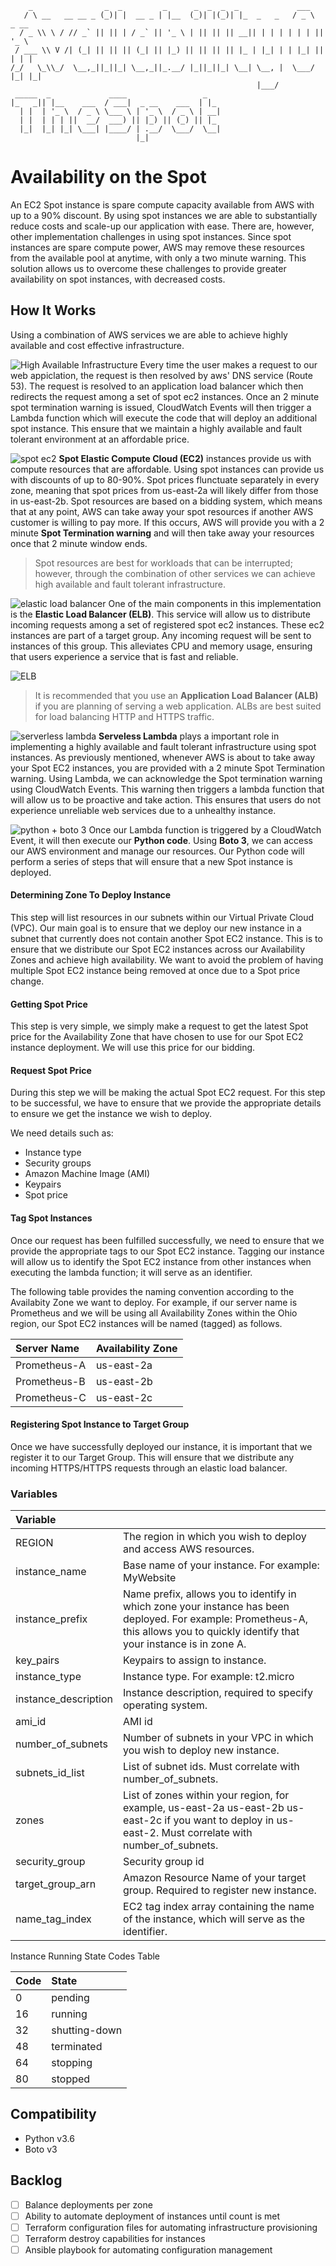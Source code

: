 ```
    _                _  _         _      _  _  _  _             ___         
   / \ __   __ __ _ (_)| |  __ _ | |__  (_)| |(_)| |_  _   _   / _ \  _ __  
  / _ \\ \ / // _` || || | / _` || '_ \ | || || || __|| | | | | | | || '_ \ 
 / ___ \\ V /| (_| || || || (_| || |_) || || || || |_ | |_| | | |_| || | | |
/_/   \_\\_/  \__,_||_||_| \__,_||_.__/ |_||_||_| \__| \__, |  \___/ |_| |_|
                                                       |___/                
 _____  _             ____                 _   
|_   _|| |__    ___  / ___|  _ __    ___  | |_ 
  | |  | '_ \  / _ \ \___ \ | '_ \  / _ \ | __|
  | |  | | | ||  __/  ___) || |_) || (_) || |_ 
  |_|  |_| |_| \___| |____/ | .__/  \___/  \__|
                            |_|                

```

# Availability on the Spot
An EC2 Spot instance is spare compute capacity available from AWS with up to a 90% discount. By using spot instances we are able to substantially reduce costs and scale-up our application with ease. There are, however, other implementation challenges in using spot instances. Since spot instances are spare compute power, AWS may remove these resources from the available pool at anytime, with only a two minute warning. This solution allows us to overcome these challenges to provide greater availability on spot instances, with decreased costs.

## How It Works
Using a combination of AWS services we are able to achieve highly available and cost effective infrastructure.

![High Available Infrastructure](https://jorgearuiz.net/wp-content/uploads/2019/08/spot2.png)
Every time the user makes a request to our web appiclation, the request is then resolved by aws' DNS service (Route 53). The request is resolved to an application load balancer which then redirects the request among a set of spot ec2 instances. Once an 2 minute spot termination warning is issued, CloudWatch Events will then trigger a Lambda function which will execute the code that will deploy an additional spot instance. This ensure that we maintain a highly available and fault tolerant environment at an affordable price.


![spot ec2](https://jorgearuiz.net/wp-content/uploads/2019/08/spot_ec2.jpeg)
**Spot Elastic Compute Cloud (EC2)** instances provide us with compute resources that are affordable. Using spot instances can provide us with discounts of up to 80-90%. Spot prices flunctuate separately in every zone, meaning that spot prices from us-east-2a will likely differ from those in us-east-2b. Spot resources are based on a bidding system, which means that at any point, AWS can take away your spot resources if another AWS customer is willing to pay more. If this occurs, AWS will provide you with a 2 minute **Spot Termination warning** and will then take away your resources once that 2 minute window ends. 

> Spot resources are best for workloads that can be interrupted; however, through the combination of other services we can achieve high available and fault tolerant infrastructure.

![elastic load balancer](https://jorgearuiz.net/wp-content/uploads/2019/08/ELB.jpeg)
One of the main components in this implementation is the **Elastic Load Balancer (ELB)**. This service will allow us to distribute incoming requests among a set of registered spot ec2 instances. These ec2 instances are part of a target group. Any incoming request will be sent to instances of this group. This alleviates CPU and memory usage, ensuring that users experience a service that is fast and reliable.

![ELB](https://jorgearuiz.net/wp-content/uploads/2019/08/elb-1.jpg)

> It is recommended that you use an **Application Load Balancer (ALB)** if you are planning of serving a web application. ALBs are best suited for load balancing HTTP and HTTPS traffic.

![serverless lambda](https://jorgearuiz.net/wp-content/uploads/2019/08/lambda.jpeg)
**Serveless Lambda** plays a important role in implementing a highly available and fault tolerant infrastructure using spot instances. As previously mentioned, whenever AWS is about to take away your Spot EC2 instances, you are provided with a 2 minute Spot Termination warning. Using Lambda, we can acknowledge the Spot termination warning using CloudWatch Events. This warning then triggers a lambda function that will allow us to be proactive and take action. This ensures that users do not experience unreliable web services due to a unhealthy instance.

![python + boto 3](https://jorgearuiz.net/wp-content/uploads/2019/08/python_boto.jpeg)
Once our Lambda function is triggered by a CloudWatch Event, it will then execute our **Python code**. Using **Boto 3**, we can access our AWS environment and manage our resources. Our Python code will perform a series of steps that will ensure that a new Spot instance is deployed.

#### Determining Zone To Deploy Instance
This step will list resources in our subnets within our Virtual Private Cloud (VPC). Our main goal is to ensure that we deploy our new instance in a subnet that currently does not contain another Spot EC2 instance. This is to ensure that we distribute our Spot EC2 instances across our Availability Zones and achieve high availability. We want to avoid the problem of having multiple Spot EC2 instance being removed at once due to a Spot price change.

#### Getting Spot Price
This step is very simple, we simply make a request to get the latest Spot price for the Availability Zone that have chosen to use for our Spot EC2 instance deployment. We will use this price for our bidding.

#### Request Spot Price
During this step we will be making the actual Spot EC2 request. For this step to be successful, we have to ensure that we provide the appropriate details to ensure we get the instance we wish to deploy. 

We need details such as:
+ Instance type
+ Security groups
+ Amazon Machine Image (AMI)
+ Keypairs
+ Spot price

#### Tag Spot Instances
Once our request has been fulfilled successfully, we need to ensure that we provide the appropriate tags to our Spot EC2 instance. Tagging our instance will allow us to identify the Spot EC2 instance from other instances when executing the lambda function; it will serve as an identifier. 

The following table provides the naming convention according to the Availabity Zone we want to deploy.
For example, if our server name is Prometheus and we will be using all Availability Zones within the Ohio region, our Spot EC2 instances will be named (tagged) as follows.
  
|Server Name |Availability Zone|
|:-----------|:----------------|
|Prometheus-A|us-east-2a|
|Prometheus-B|us-east-2b|
|Prometheus-C|us-east-2c|

#### Registering Spot Instance to Target Group
Once we have successfully deployed our instance, it is important that we register it to our Target Group. This will ensure that we distribute any incoming HTTPS/HTTPS requests through an elastic load balancer.

### Variables

| Variable | |
|:---------|-|
|REGION|The region in which you wish to deploy and access AWS resources.|
|instance_name|Base name of your instance. For example: MyWebsite|
|instance_prefix|Name prefix, allows you to identify in which zone your instance has been deployed. For example: Prometheus-A, this allows you to quickly identify that your instance is in zone A.|
|key_pairs|Keypairs to assign to instance.|
|instance_type|Instance type. For example: t2.micro|
|instance_description| Instance description, required to specify operating system.|
|ami_id|AMI id|
|number_of_subnets|Number of subnets in your VPC in which you wish to deploy new instance.|
|subnets_id_list|List of subnet ids. Must correlate with number_of_subnets.|
|zones| List of zones within your region, for example, us-east-2a us-east-2b us-east-2c if you want to deploy in us-east-2. Must correlate with number_of_subnets.|
|security_group|Security group id|
|target_group_arn|Amazon Resource Name of your target group. Required to register new instance.|
|name_tag_index|EC2 tag index array containing the name of the instance, which will serve as the identifier.|


Instance Running State Codes Table

| Code | State       |
|:-----|:------------|
|0     |pending      |
|16    |running      |
|32    |shutting-down|
|48    |terminated   |
|64    |stopping     |
|80    |stopped      |

## Compatibility
- Python v3.6
- Boto v3

## Backlog
- [ ] Balance deployments per zone
- [ ] Ability to automate deployment of instances until count is met
- [ ] Terraform configuration files for automating infrastructure provisioning
- [ ] Terraform destroy capabilities for instances
- [ ] Ansible playbook for automating configuration management
